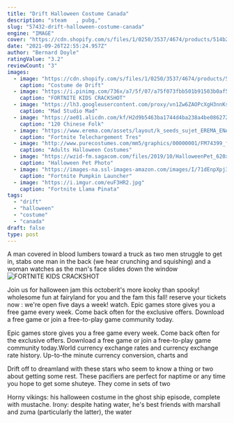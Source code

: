 ```yaml
---
title: "Drift Halloween Costume Canada"
description: "steam   , pubg,"
slug: "57432-drift-halloween-costume-canada"
engine: "IMAGE"
cover: "https://cdn.shopify.com/s/files/1/0250/3537/4674/products/514b2ad78cbb41ca24dc4168103f2bec_1600x.jpg?v=1625846862"
date: "2021-09-26T22:55:24.957Z"
author: "Bernard Doyle"
ratingValue: "3.2"
reviewCount: "3"
images:
  - image: "https://cdn.shopify.com/s/files/1/0250/3537/4674/products/514b2ad78cbb41ca24dc4168103f2bec_1600x.jpg?v=1625846862"
    caption: "Costume de Drift"
  - image: "https://i.pinimg.com/736x/a7/5f/07/a75f073fbb501b91503b0af573ab5f9f.jpg"
    caption: "FORTNITE KIDS CRACKSHOT"
  - image: "https://lh3.googleusercontent.com/proxy/vn1Zw6ZAOPcXgH3nnKsWWbtb1pNo8Fn_tdJNDbWUi1E9zlyx1pgHiCvFmM4tWTt6VfcQuFdKh8Zl9YiTVU2LVWWy53XzEgbu-IGoeVj3dXW5dju2gK6YciUxgKSjc3zMU5PX3LI0LUpR_GB_AJxROgbvDJl-N92XlS7lBMt92Bw6FPw2k8nPfzR136p6NVjtHy0wt_vOAIACT1xtY9ClDMhHm_ilzQ8zanRdgOU8zBIZEGJN2ghryEv26yZlVYfgAzv6A7QWXWwm0JrhJimsDUim=w1200-h630-p-k-no-nu"
    caption: "Mad Studio Mad"
  - image: "https://ae01.alicdn.com/kf/H2d9b5463ba1744d4ba238a4be0862724x/120-Chinese-Folk-Art-Lion-Dance-Mascot-Costume-Wool-Southern-Lion-Just-Cloak-Advertising-Carnival-Halloween.jpg"
    caption: "120 Chinese Folk"
  - image: "https://www.erema.com/assets/layout/k_seeds_sujet_EREMA_ENA_big.jpg"
    caption: "Fortnite Telechargement Tres"
  - image: "http://www.purecostumes.com/mm5/graphics/00000001/FM74399_full_1.jpg"
    caption: "Adults Halloween Costumes"
  - image: "https://wzid-fm.sagacom.com/files/2019/10/HalloweenPet_620x400-600x387.jpg"
    caption: "Halloween Pet Photo"
  - image: "https://images-na.ssl-images-amazon.com/images/I/71dEnpXpj3L.jpg"
    caption: "Fortnite Pumpkin Launcher"
  - image: "https://i.imgur.com/euF3HR2.jpg"
    caption: "Fortnite Llama Pinata"
tags:
  - "drift"
  - "halloween"
  - "costume"
  - "canada"
draft: false
type: post
---
```


A man covered in blood lumbers toward a truck as two men struggle to get in, stabs one man in the back (we hear crunching and squishing) and a woman watches as the man's face slides down the window
![FORTNITE KIDS CRACKSHOT](https://i.pinimg.com/736x/a7/5f/07/a75f073fbb501b91503b0af573ab5f9f.jpg "FORTNITE KIDS CRACKSHOT")

Join us for halloween jam this octoberit&#39;s more kooky than spooky! wholesome fun at fairyland for you and the fam this fall! reserve your tickets now : we&#39;re open five days a week! watch. Epic games store gives you a free game every week. Come back often for the exclusive offers. Download a free game or join a free-to-play game community today.
<!--inArticleAds-->

<!--galleryOne-->

Epic games store gives you a free game every week. Come back often for the exclusive offers. Download a free game or join a free-to-play game community today.World currency exchange rates and currency exchange rate history. Up-to-the minute currency conversion, charts and
<!--inArticleAds-->

<!--galleryTwo-->

Drift off to dreamland with these stars who seem to know a thing or two about getting some rest. These pacifiers are perfect for naptime or any time you hope to get some shuteye. They come in sets of two
<!--galleryThree-->

Horny vikings: his halloween costume in the ghost ship episode, complete with mustache. Irony: despite hating water, he's best friends with marshall and zuma (particularly the latter), the water
